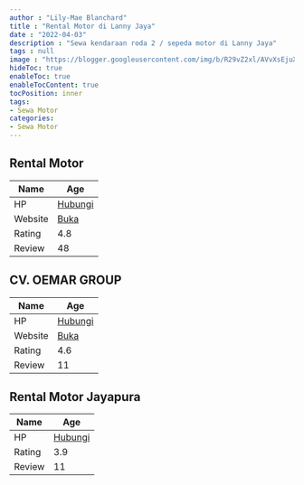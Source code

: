 ```yaml
---
author : "Lily-Mae Blanchard"
title : "Rental Motor di Lanny Jaya"
date : "2022-04-03"
description : "Sewa kendaraan roda 2 / sepeda motor di Lanny Jaya"
tags : null
image : "https://blogger.googleusercontent.com/img/b/R29vZ2xl/AVvXsEjuXXz1B477QnktFifQA2crSBg0eMTm6jJyjX4sPh4Fll0gIyoQber4hUU9eXLeSc7cfpdDsu3_DhSqDdD7mXDgqewHgMhU2RnKu-zhg3ARCNnuO-jgRhjH37Xc1UY6K5JzA5VxmOTvZhx3tKYBp5gIXwu2L0c9cv9kd-1OD5niegKC6nr_USwZ74YKQA/w300-h200/rental-motor-di-lanny-jaya.png"
hideToc: true
enableToc: true
enableTocContent: true
tocPosition: inner
tags:
- Sewa Motor
categories:
- Sewa Motor
---
```



## Rental Motor

Name | Age
--------|------
HP | [Hubungi](https://pcandroidplayer.blogspot.com/?clayads=https://getnumber.ndower.dev?phone=MDgxMTQ5MDAxMTc=)
Website | [Buka](https://pcandroidplayer.blogspot.com/?clayads=aHR0cHM6Ly9yZW50YWxtb3Rvci5ibG9nc3BvdC5jb20v) 
Rating | 4.8
Review | 48


## CV. OEMAR GROUP

Name | Age
--------|------
HP | [Hubungi](https://pcandroidplayer.blogspot.com/?clayads=https://getnumber.ndower.dev?phone=MDgxMzQ0MDI2MTQ2)
Website | [Buka](https://pcandroidplayer.blogspot.com/?clayads=aHR0cDovL3dhbWVuYXJlbnRjYXIuYmxvZ3Nwb3QuY28uaWQv) 
Rating | 4.6
Review | 11


## Rental Motor Jayapura

Name | Age
--------|------
HP | [Hubungi](https://pcandroidplayer.blogspot.com/?clayads=https://getnumber.ndower.dev?phone=MDgxMTQ4OTYxMzE=)
Rating | 3.9
Review | 11


